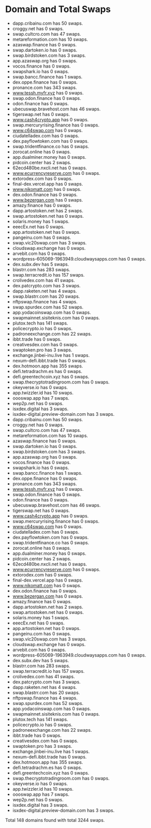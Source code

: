# Domain and Total Swaps
- dapp.cribainu.com has 50 swaps.
- croggy.net has 0 swaps.
- swap.cultcro.com has 47 swaps.
- metareformation.com has 10 swaps.
- azaswap.finance has 0 swaps.
- swap.dartoken.io has 0 swaps.
- swap.birdstoken.com has 3 swaps.
- app.azaswap.org has 0 swaps.
- vocos.finance has 0 swaps.
- swapshark.io has 0 swaps.
- swap.bancc.finance has 1 swaps.
- dex.oppe.finance has 0 swaps.
- pronance.com has 343 swaps.
- www.tessh.myfr.xyz has 0 swaps.
- swap.odon.finance has 0 swaps.
- odon.finance has 0 swaps.
- ubecuswap.bravehost.com has 46 swaps.
- tigerswap.net has 0 swaps.
- www.cash4crypto.app has 0 swaps.
- swap.mercuryrising.finance has 0 swaps.
- www.c64swap.com has 0 swaps.
- ciudatelladex.com has 0 swaps.
- dex.payflowtoken.com has 0 swaps.
- swap.tridentfinance.co has 0 swaps.
- zorocat.online has 0 swaps.
- app.dualminer.money has 0 swaps.
- pidcoin.center has 2 swaps.
- 62ecd480be.nxcli.net has 0 swaps.
- www.ecurrencyreserve.com has 0 swaps.
- extorodex.com has 0 swaps.
- final-dex.vercel.app has 0 swaps.
- www.nikomatt.com has 0 swaps.
- dex.odon.finance has 0 swaps.
- www.bezergan.com has 0 swaps.
- amazy.finance has 0 swaps.
- dapp.artostoken.net has 2 swaps.
- swap.artostoken.net has 0 swaps.
- solaris.money has 1 swaps.
- eeecEx.net has 0 swaps.
- app.artostoken.net has 0 swaps.
- pangeinu.com has 0 swaps.
- swap.vic20swap.com has 3 swaps.
- cloudswap.exchange has 0 swaps.
- arvebit.com has 0 swaps.
- wordpress-605069-1963949.cloudwaysapps.com has 0 swaps.
- dex.subx.dev has 5 swaps.
- blastrr.com has 283 swaps.
- swap.terracredit.io has 157 swaps.
- crolivedex.com has 41 swaps.
- dex.patcrypto.com has 3 swaps.
- dapp.raketen.net has 4 swaps.
- swap.blastrr.com has 20 swaps.
- nftpswap.finance has 4 swaps.
- swap.spurdex.com has 52 swaps.
- app.yodacoinswap.com has 0 swaps.
- swapmainnet.sisiteknis.com has 0 swaps.
- plutox.tech has 141 swaps.
- policecrypto.io has 0 swaps.
- padroneexchange.com has 22 swaps.
- ibbt.trade has 0 swaps.
- creativesdex.com has 0 swaps.
- swaptoken.pro has 3 swaps.
- exchange.jinbei-inu.live has 1 swaps.
- nexum-defi.ibbt.trade has 0 swaps.
- dex.hotmoon.app has 355 swaps.
- defi.tetradrachm.es has 0 swaps.
- defi.greentechcoin.xyz has 0 swaps.
- swap.thecryptotradingroom.com has 0 swaps.
- okeyverse.io has 0 swaps.
- app.twizzler.id has 10 swaps.
- oooswap.app has 7 swaps.
- wep2p.net has 0 swaps.
- isxdex.digital has 3 swaps.
- isxdex-digital.preview-domain.com has 3 swaps.
- dapp.cribainu.com has 50 swaps.
- croggy.net has 0 swaps.
- swap.cultcro.com has 47 swaps.
- metareformation.com has 10 swaps.
- azaswap.finance has 0 swaps.
- swap.dartoken.io has 0 swaps.
- swap.birdstoken.com has 3 swaps.
- app.azaswap.org has 0 swaps.
- vocos.finance has 0 swaps.
- swapshark.io has 0 swaps.
- swap.bancc.finance has 1 swaps.
- dex.oppe.finance has 0 swaps.
- pronance.com has 343 swaps.
- www.tessh.myfr.xyz has 0 swaps.
- swap.odon.finance has 0 swaps.
- odon.finance has 0 swaps.
- ubecuswap.bravehost.com has 46 swaps.
- tigerswap.net has 0 swaps.
- www.cash4crypto.app has 0 swaps.
- swap.mercuryrising.finance has 0 swaps.
- www.c64swap.com has 0 swaps.
- ciudatelladex.com has 0 swaps.
- dex.payflowtoken.com has 0 swaps.
- swap.tridentfinance.co has 0 swaps.
- zorocat.online has 0 swaps.
- app.dualminer.money has 0 swaps.
- pidcoin.center has 2 swaps.
- 62ecd480be.nxcli.net has 0 swaps.
- www.ecurrencyreserve.com has 0 swaps.
- extorodex.com has 0 swaps.
- final-dex.vercel.app has 0 swaps.
- www.nikomatt.com has 0 swaps.
- dex.odon.finance has 0 swaps.
- www.bezergan.com has 0 swaps.
- amazy.finance has 0 swaps.
- dapp.artostoken.net has 2 swaps.
- swap.artostoken.net has 0 swaps.
- solaris.money has 1 swaps.
- eeecEx.net has 0 swaps.
- app.artostoken.net has 0 swaps.
- pangeinu.com has 0 swaps.
- swap.vic20swap.com has 3 swaps.
- cloudswap.exchange has 0 swaps.
- arvebit.com has 0 swaps.
- wordpress-605069-1963949.cloudwaysapps.com has 0 swaps.
- dex.subx.dev has 5 swaps.
- blastrr.com has 283 swaps.
- swap.terracredit.io has 157 swaps.
- crolivedex.com has 41 swaps.
- dex.patcrypto.com has 3 swaps.
- dapp.raketen.net has 4 swaps.
- swap.blastrr.com has 20 swaps.
- nftpswap.finance has 4 swaps.
- swap.spurdex.com has 52 swaps.
- app.yodacoinswap.com has 0 swaps.
- swapmainnet.sisiteknis.com has 0 swaps.
- plutox.tech has 141 swaps.
- policecrypto.io has 0 swaps.
- padroneexchange.com has 22 swaps.
- ibbt.trade has 0 swaps.
- creativesdex.com has 0 swaps.
- swaptoken.pro has 3 swaps.
- exchange.jinbei-inu.live has 1 swaps.
- nexum-defi.ibbt.trade has 0 swaps.
- dex.hotmoon.app has 355 swaps.
- defi.tetradrachm.es has 0 swaps.
- defi.greentechcoin.xyz has 0 swaps.
- swap.thecryptotradingroom.com has 0 swaps.
- okeyverse.io has 0 swaps.
- app.twizzler.id has 10 swaps.
- oooswap.app has 7 swaps.
- wep2p.net has 0 swaps.
- isxdex.digital has 3 swaps.
- isxdex-digital.preview-domain.com has 3 swaps.

Total 148 domains found with total 3244 swaps.